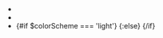 <script>
    import { ActionIcon, Tooltip, colorScheme } from '@svelteuidev/core'
    import { GithubLogo, Sun, Moon } from 'radix-icons-svelte'
    import { Device, mobile } from 'components'
    import Discord from '../components/svgs/Discord.svelte';

    const discordLogo = {
        bc: '#6875f5',
        '&:hover': {
            bc: '#5850ec'
        }
    }

    function toggleTheme() {
		colorScheme.update((v) => v === 'light' ? 'dark' : 'light')
	}
</script>


<Device />

<div style={`padding-right: ${$mobile ? '0rem' : '0.75rem'}; padding-top: ${$mobile ? '0rem' : '0.75rem'}`}>

- [<Tooltip withArrow label='Discord'><ActionIcon override={discordLogo} size='xl' color='blue' variant='filled'><Discord size={25} /></ActionIcon></Tooltip>](https://discord.gg/2J2xmzCS79)
- [<Tooltip withArrow label='GitHub'><ActionIcon size='xl' color='dark' variant='outline'><GithubLogo size={25} /></ActionIcon></Tooltip>](https://github.com/svelteuidev/svelteui)
- <Tooltip withArrow label='Experimental Theme Toggle'>
    <ActionIcon size='xl' color='dark' variant='outline' on:click={toggleTheme}>
        {#if $colorScheme === 'light'}
            <Moon size={25} />
        {:else}
            <Sun size={25} />
        {/if}
    </ActionIcon>
  </Tooltip>

</div>